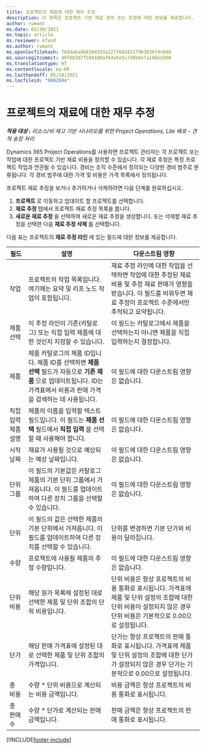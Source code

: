 ```yaml
---
title: 프로젝트의 재료에 대한 재무 추정
description: 이 항목은 프로젝트 기반 재료 정의 또는 추정에 대한 정보를 제공합니다.
author: rumant
ms.date: 03/30/2021
ms.topic: article
ms.reviewer: kfend
ms.author: rumant
ms.openlocfilehash: 768da6adb83b4593a227f60182179b3036f4c040
ms.sourcegitcommit: 40f68387f594180af64a5e5c748b6efa188bd300
ms.translationtype: HT
ms.contentlocale: ko-KR
ms.lasthandoff: 05/10/2021
ms.locfileid: "6002694"
---
```

# <a name="financial-estimates-for-materials-on-projects"></a>프로젝트의 재료에 대한 재무 추정

_**적용 대상 :** 리소스/비 재고 기반 시나리오를 위한 Project Operations, Lite 배포 - 견적 송장 처리_

Dynamics 365 Project Operations를 사용하면 프로젝트 관리자는 각 프로젝트 또는 작업에 대한 프로젝트 기반 재료 비용을 정의할 수 있습니다. 각 재료 추정은 특정 프로젝트 작업과 연관될 수 있습니다. 경비는 조직 수준에서 정의되는 다양한 경비 범주로 분류됩니다. 각 경비 범주에 대한 가격 및 비용은 가격 목록에서 정의됩니다. 

프로젝트 재료 추정을 보거나 추가하거나 삭제하려면 다음 단계를 완료하십시오.

1. **프로젝트** 로 이동하고 업데이트 할 프로젝트를 선택합니다.
2. **재료 추정** 탭에서 프로젝트 재료 추정 목록을 봅니다.
3. **새로운 재료 추정** 을 선택하여 새로운 재료 추정을 생성합니다. 또는 삭제할 재료 추정을 선택한 다음 **재료 추정 삭제** 를 선택합니다.

다음 표는 프로젝트의 **재료 추정 라인** 에 있는 필드에 대한 정보를 제공합니다. 

| **필드** | **설명** | **다운스트림 영향** |
| --- | --- | --- |
| 작업 | 프로젝트의 작업 목록입니다. 여기에는 요약 및 리프 노드 작업이 포함됩니다. | 재료 추정 라인에 대한 작업을 선택하면 작업에 대한 추정된 재료 비용 및 추정 재료 판매가 영향을 받습니다. 이 필드를 비워두면 재료 추정이 프로젝트 수준에서만 추적되고 요약됩니다. |
| 제품 선택 |  이 추정 라인이 기존(카탈로그) 또는 직접 입력 제품에 대한 것인지 지정할 수 있습니다. | 이 필드는 카탈로그에서 제품을 선택하는지 아니면 제품을 직접 입력하는지 결정합니다. |
| 제품 | 제품 카탈로그의 제품 ID입니다. 제품 ID를 선택하면 **제품 선택** 필드가 자동으로 **기존 제품** 으로 업데이트됩니다. ID는 가격표에서 비용과 판매 가격을 검색하는 데 사용됩니다. | 이 필드에 대한 다운스트림 영향은 없습니다. |
| 직접 입력 제품 설명 | 제품의 이름을 입력할 텍스트 필드입니다. 이 필드는 **제품 선택** 필드에서 **직접 입력** 을 선택할 때 사용해야 합니다.| 이 필드에 대한 다운스트림 영향은 없습니다. |
| 시작 날짜 | 재료가 사용될 것으로 예상되는 예상 날짜입니다. | 이 필드에 대한 다운스트림 영향은 없습니다. |
| 단위 그룹 | 이 필드의 기본값은 카탈로그 제품의 기본 단위 그룹에서 가져옵니다. 이 필드를 업데이트하여 다른 장치 그룹을 선택할 수 있습니다. | 이 필드에 대한 다운스트림 영향은 없습니다. |
| 단위 | 이 필드의 값은 선택한 제품의 기본 단위에서 가져옵니다. 이 필드를 업데이트하여 다른 장치를 선택할 수 있습니다. | 단위를 변경하면 기본 단가와 비용이 달라집니다. |
| 수량 | 프로젝트에 사용될 제품의 추정 수량입니다. | 이 필드에 대한 다운스트림 영향은 없습니다. |
| 단위 비용 | 해당 원가 목록에 설정된 대로 선택한 제품 및 단위 조합의 단위 비용입니다. | 단위 비용은 항상 프로젝트의 비용 통화로 표시됩니다. 가격표에 제품 및 단위 설정의 조합에 대한 단위 비용이 설정되지 않은 경우 단위 비용은 기본적으로 0.00으로 설정됩니다. |
| 단가 | 해당 판매 가격표에 설정된 대로 선택한 제품 및 단위 조합의 가격입니다. | 단가는 항상 프로젝트의 판매 통화로 표시됩니다. 가격표에 제품 및 단위 설정의 조합에 대한 단가가 설정되지 않은 경우 단가는 기본적으로 0.00으로 설정됩니다.|
| 총 비용 | 수량 \* 단위 비용으로 계산되는 비용 금액입니다.| 비용 금액은 항상 프로젝트의 비용 통화로 표시됩니다. |
| 총 판매 수 | 수량 \* 단가로 계산되는 판매 금액입니다. | 판매 금액은 항상 프로젝트의 판매 통화로 표시됩니다. |


[!INCLUDE[footer-include](../includes/footer-banner.md)]

